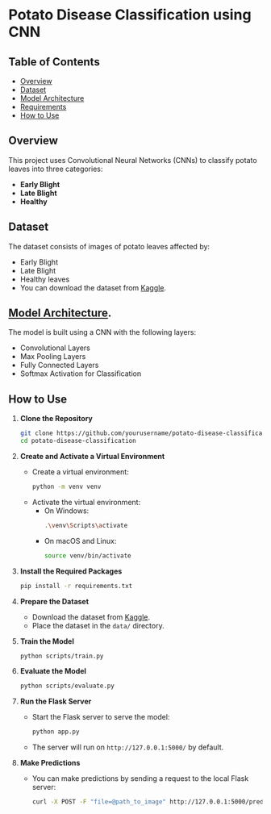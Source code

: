 # Potato Disease Classification using CNN

## Table of Contents
- [Overview](#overview)
- [Dataset](#dataset)
- [Model Architecture](#model-architecture)
- [Requirements](#requirements)
- [How to Use](#how-to-use)



## Overview
This project uses Convolutional Neural Networks (CNNs) to classify potato leaves into three categories:
- **Early Blight**
- **Late Blight**
- **Healthy**

## Dataset
The dataset consists of images of potato leaves affected by:
- Early Blight
- Late Blight
- Healthy leaves
- You can download the dataset from [Kaggle](https://www.kaggle.com/datasets/muhammadardiputra/potato-leaf-disease-dataset).

## [Model Architecture](https://github.com/Anant042/Crop_Disease_CLassification/blob/main/model.ipynb).
The model is built using a CNN with the following layers:
- Convolutional Layers
- Max Pooling Layers
- Fully Connected Layers
- Softmax Activation for Classification

## How to Use
1. **Clone the Repository**
    ```bash
    git clone https://github.com/yourusername/potato-disease-classification.git
    cd potato-disease-classification
    ```

2. **Create and Activate a Virtual Environment**
    - Create a virtual environment:
        ```bash
        python -m venv venv
        ```
    - Activate the virtual environment:
        - On Windows:
            ```bash
            .\venv\Scripts\activate
            ```
        - On macOS and Linux:
            ```bash
            source venv/bin/activate
            ```

3. **Install the Required Packages**
    ```bash
    pip install -r requirements.txt
    ```

4. **Prepare the Dataset**
    - Download the dataset from [Kaggle](https://www.kaggle.com/datasets).
    - Place the dataset in the `data/` directory.

5. **Train the Model**
    ```bash
    python scripts/train.py
    ```

6. **Evaluate the Model**
    ```bash
    python scripts/evaluate.py
    ```

7. **Run the Flask Server**
    - Start the Flask server to serve the model:
        ```bash
        python app.py
        ```
    - The server will run on `http://127.0.0.1:5000/` by default.

8. **Make Predictions**
    - You can make predictions by sending a request to the local Flask server:
        ```bash
        curl -X POST -F "file=@path_to_image" http://127.0.0.1:5000/predict
        ```



